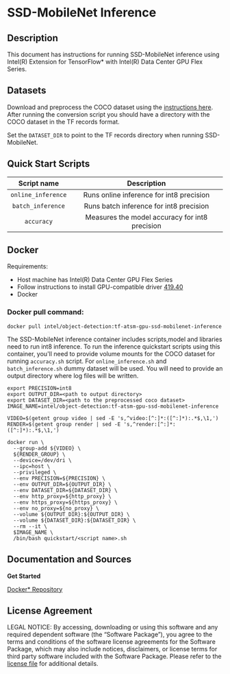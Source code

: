 # SSD-MobileNet Inference

## Description

This document has instructions for running SSD-MobileNet inference using
Intel(R) Extension for TensorFlow* with Intel(R) Data Center GPU Flex Series.

## Datasets

Download and preprocess the COCO dataset using the [instructions here](https://github.com/IntelAI/models/blob/master/datasets/coco/README.md).
After running the conversion script you should have a directory with the
COCO dataset in the TF records format.

Set the `DATASET_DIR` to point to the TF records directory when running SSD-MobileNet.

## Quick Start Scripts

| Script name | Description |
|:-------------:|:-------------:|
| `online_inference` | Runs online inference for int8 precision | 
| `batch_inference` | Runs batch inference for int8 precision |
| `accuracy` | Measures the model accuracy for int8 precision |

## Docker

Requirements:
* Host machine has Intel(R) Data Center GPU Flex Series
* Follow instructions to install GPU-compatible driver [419.40](https://dgpu-docs.intel.com/releases/stable_419_40_20220914.html)
* Docker

### Docker pull command:

```
docker pull intel/object-detection:tf-atsm-gpu-ssd-mobilenet-inference
```

The SSD-MobileNet inference container includes scripts,model and libraries need to run int8 inference. To run the inference quickstart scripts using this container, you'll need to provide volume mounts for the COCO dataset for running `accuracy.sh` script. For `online_inference.sh` and `batch_inference.sh` dummy dataset will be used. You will need to provide an output directory where log files will be written. 

```
export PRECISION=int8
export OUTPUT_DIR=<path to output directory>
export DATASET_DIR=<path to the preprocessed coco dataset>
IMAGE_NAME=intel/object-detection:tf-atsm-gpu-ssd-mobilenet-inference

VIDEO=$(getent group video | sed -E 's,^video:[^:]*:([^:]*):.*$,\1,')
RENDER=$(getent group render | sed -E 's,^render:[^:]*:([^:]*):.*$,\1,')

docker run \
  --group-add ${VIDEO} \
  ${RENDER_GROUP} \
  --device=/dev/dri \
  --ipc=host \
  --privileged \
  --env PRECISION=${PRECISION} \
  --env OUTPUT_DIR=${OUTPUT_DIR} \
  --env DATASET_DIR=${DATASET_DIR} \
  --env http_proxy=${http_proxy} \
  --env https_proxy=${https_proxy} \
  --env no_proxy=${no_proxy} \
  --volume ${OUTPUT_DIR}:${OUTPUT_DIR} \
  --volume ${DATASET_DIR}:${DATASET_DIR} \
  --rm --it \
  $IMAGE_NAME \
  /bin/bash quickstart/<script name>.sh
```

## Documentation and Sources

**Get Started**

[Docker* Repository](https://hub.docker.com/r/intel/image-recognition)

## License Agreement

LEGAL NOTICE: By accessing, downloading or using this software and any required dependent software (the “Software Package”), you agree to the terms and conditions of the software license agreements for the Software Package, which may also include notices, disclaimers, or license terms for third party software included with the Software Package. Please refer to the [license file](https://github.com/IntelAI/models/tree/master/third_party) for additional details.
